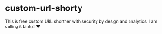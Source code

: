 # custom-url-shorty
This is free custom URL shortner with security by design and analytics. I am calling it Linky! ❤
